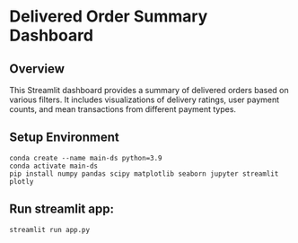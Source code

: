 # Delivered Order Summary Dashboard

## Overview

This Streamlit dashboard provides a summary of delivered orders based on various filters. It includes visualizations of delivery ratings, user payment counts, and mean transactions from different payment types.

## Setup Environment
   ```
   conda create --name main-ds python=3.9
   conda activate main-ds
   pip install numpy pandas scipy matplotlib seaborn jupyter streamlit plotly
   ```
   
## Run streamlit app:
   ```
   streamlit run app.py
   ```

